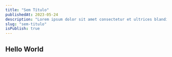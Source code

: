 ```yaml
---
title: "Sem Título"
publishedAt: 2023-05-24
description: "Lorem ipsum dolor sit amet consectetur et ultrices blandit neque ege"
slug: "sem-titulo"
isPublish: true
---
```


## Hello World
